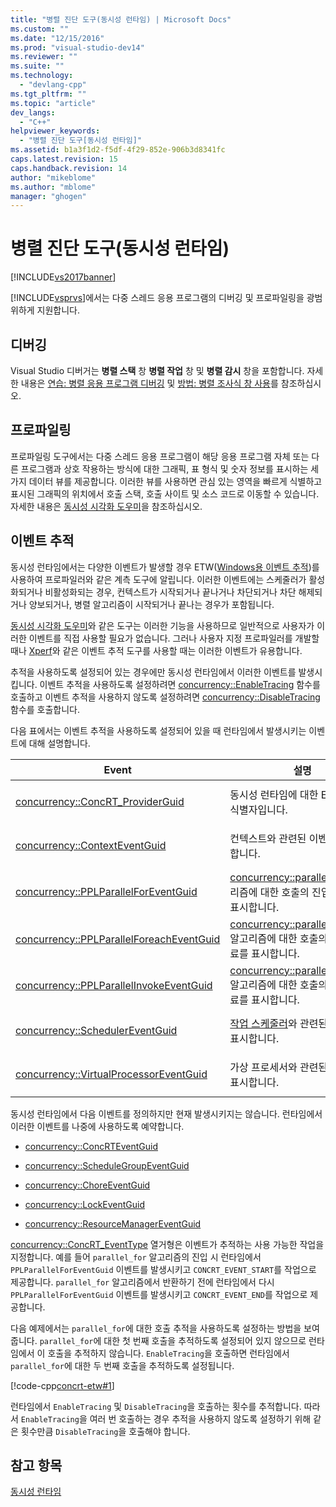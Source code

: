 ```yaml
---
title: "병렬 진단 도구(동시성 런타임) | Microsoft Docs"
ms.custom: ""
ms.date: "12/15/2016"
ms.prod: "visual-studio-dev14"
ms.reviewer: ""
ms.suite: ""
ms.technology: 
  - "devlang-cpp"
ms.tgt_pltfrm: ""
ms.topic: "article"
dev_langs: 
  - "C++"
helpviewer_keywords: 
  - "병렬 진단 도구[동시성 런타임]"
ms.assetid: b1a3f1d2-f5df-4f29-852e-906b3d8341fc
caps.latest.revision: 15
caps.handback.revision: 14
author: "mikeblome"
ms.author: "mblome"
manager: "ghogen"
---
```

# 병렬 진단 도구(동시성 런타임)
[!INCLUDE[vs2017banner](../../assembler/inline/includes/vs2017banner.md)]

[!INCLUDE[vsprvs](../../assembler/masm/includes/vsprvs_md.md)]에서는 다중 스레드 응용 프로그램의 디버깅 및 프로파일링을 광범위하게 지원합니다.  
  
## 디버깅  
 Visual Studio 디버거는  **병렬 스택** 창  **병렬 작업** 창 및  **병렬 감시** 창을 포함합니다.  자세한 내용은 [연습: 병렬 응용 프로그램 디버깅](../Topic/Walkthrough:%20Debugging%20a%20Parallel%20Application.md) 및 [방법: 병렬 조사식 창 사용](../Topic/How%20to:%20Use%20the%20Parallel%20Watch%20Window.md)를 참조하십시오.  
  
## 프로파일링  
 프로파일링 도구에서는 다중 스레드 응용 프로그램이 해당 응용 프로그램 자체 또는 다른 프로그램과 상호 작용하는 방식에 대한 그래픽, 표 형식 및 숫자 정보를 표시하는 세 가지 데이터 뷰를 제공합니다.  이러한 뷰를 사용하면 관심 있는 영역을 빠르게 식별하고 표시된 그래픽의 위치에서 호출 스택, 호출 사이트 및 소스 코드로 이동할 수 있습니다.  자세한 내용은 [동시성 시각화 도우미](../Topic/Concurrency%20Visualizer.md)을 참조하십시오.  
  
## 이벤트 추적  
 동시성 런타임에서는 다양한 이벤트가 발생할 경우 ETW\([Windows용 이벤트 추적](http://msdn.microsoft.com/library/windows/desktop/bb968803)\)를 사용하여 프로파일러와 같은 계측 도구에 알립니다.  이러한 이벤트에는 스케줄러가 활성화되거나 비활성화되는 경우, 컨텍스트가 시작되거나 끝나거나 차단되거나 차단 해제되거나 양보되거나, 병렬 알고리즘이 시작되거나 끝나는 경우가 포함됩니다.  
  
 [동시성 시각화 도우미](../Topic/Concurrency%20Visualizer.md)와 같은 도구는 이러한 기능을 사용하므로 일반적으로 사용자가 이러한 이벤트를 직접 사용할 필요가 없습니다.  그러나 사용자 지정 프로파일러를 개발할 때나 [Xperf](http://go.microsoft.com/fwlink/?LinkID=160628)와 같은 이벤트 추적 도구를 사용할 때는 이러한 이벤트가 유용합니다.  
  
 추적을 사용하도록 설정되어 있는 경우에만 동시성 런타임에서 이러한 이벤트를 발생시킵니다.  이벤트 추적을 사용하도록 설정하려면 [concurrency::EnableTracing](../Topic/EnableTracing%20Function.md) 함수를 호출하고 이벤트 추적을 사용하지 않도록 설정하려면 [concurrency::DisableTracing](../Topic/DisableTracing%20Function.md) 함수를 호출합니다.  
  
 다음 표에서는 이벤트 추적을 사용하도록 설정되어 있을 때 런타임에서 발생시키는 이벤트에 대해 설명합니다.  
  
|Event|설명|값|  
|-----------|--------|-------|  
|[concurrency::ConcRT\_ProviderGuid](../Topic/ConcRT_ProviderGuid%20Constant.md)|동시성 런타임에 대한 ETW 공급자 식별자입니다.|`f7b697a3-4db5-4d3b-be71-c4d284e6592f`|  
|[concurrency::ContextEventGuid](../Topic/ContextEventGuid%20Constant.md)|컨텍스트와 관련된 이벤트를 표시합니다.|`5727a00f-50be-4519-8256-f7699871fecb`|  
|[concurrency::PPLParallelForEventGuid](../Topic/PPLParallelForEventGuid%20Constant.md)|[concurrency::parallel\_for](../Topic/parallel_for%20Function.md) 알고리즘에 대한 호출의 진입 및 종료를 표시합니다.|`31c8da6b-6165-4042-8b92-949e315f4d84`|  
|[concurrency::PPLParallelForeachEventGuid](../Topic/PPLParallelForeachEventGuid%20Constant.md)|[concurrency::parallel\_for\_each](../Topic/parallel_for_each%20Function.md) 알고리즘에 대한 호출의 진입 및 종료를 표시합니다.|`5cb7d785-9d66-465d-bae1-4611061b5434`|  
|[concurrency::PPLParallelInvokeEventGuid](../Topic/PPLParallelInvokeEventGuid%20Constant.md)|[concurrency::parallel\_invoke](../Topic/parallel_invoke%20Function.md) 알고리즘에 대한 호출의 진입 및 종료를 표시합니다.|`d1b5b133-ec3d-49f4-98a3-464d1a9e4682`|  
|[concurrency::SchedulerEventGuid](../Topic/SchedulerEventGuid%20Constant.md)|[작업 스케줄러](../../parallel/concrt/task-scheduler-concurrency-runtime.md)와 관련된 이벤트를 표시합니다.|`e2091f8a-1e0a-4731-84a2-0dd57c8a5261`|  
|[concurrency::VirtualProcessorEventGuid](../Topic/VirtualProcessorEventGuid%20Constant.md)|가상 프로세서와 관련된 이벤트를 표시합니다.|`2f27805f-1676-4ecc-96fa-7eb09d44302f`|  
  
 동시성 런타임에서 다음 이벤트를 정의하지만 현재 발생시키지는 않습니다.  런타임에서 이러한 이벤트를 나중에 사용하도록 예약합니다.  
  
-   [concurrency::ConcRTEventGuid](../Topic/ConcRTEventGuid%20Constant.md)  
  
-   [concurrency::ScheduleGroupEventGuid](../Topic/SchedulerEventGuid%20Constant.md)  
  
-   [concurrency::ChoreEventGuid](../Topic/ChoreEventGuid%20Constant.md)  
  
-   [concurrency::LockEventGuid](../Topic/LockEventGuid%20Constant.md)  
  
-   [concurrency::ResourceManagerEventGuid](../Topic/ResourceManagerEventGuid%20Constant.md)  
  
 [concurrency::ConcRT\_EventType](../Topic/ConcRT_EventType%20Enumeration.md) 열거형은 이벤트가 추적하는 사용 가능한 작업을 지정합니다.  예를 들어 `parallel_for` 알고리즘의 진입 시 런타임에서 `PPLParallelForEventGuid` 이벤트를 발생시키고 `CONCRT_EVENT_START`를 작업으로 제공합니다.  `parallel_for` 알고리즘에서 반환하기 전에 런타임에서 다시 `PPLParallelForEventGuid` 이벤트를 발생시키고 `CONCRT_EVENT_END`를 작업으로 제공합니다.  
  
 다음 예제에서는 `parallel_for`에 대한 호출 추적을 사용하도록 설정하는 방법을 보여 줍니다.  `parallel_for`에 대한 첫 번째 호출을 추적하도록 설정되어 있지 않으므로 런타임에서 이 호출을 추적하지 않습니다.  `EnableTracing`을 호출하면 런타임에서 `parallel_for`에 대한 두 번째 호출을 추적하도록 설정됩니다.  
  
 [!code-cpp[concrt-etw#1](../../parallel/concrt/codesnippet/CPP/parallel-diagnostic-tools-concurrency-runtime_1.cpp)]  
  
 런타임에서 `EnableTracing` 및 `DisableTracing`을 호출하는 횟수를 추적합니다.  따라서 `EnableTracing`을 여러 번 호출하는 경우 추적을 사용하지 않도록 설정하기 위해 같은 횟수만큼 `DisableTracing`을 호출해야 합니다.  
  
## 참고 항목  
 [동시성 런타임](../../parallel/concrt/concurrency-runtime.md)
